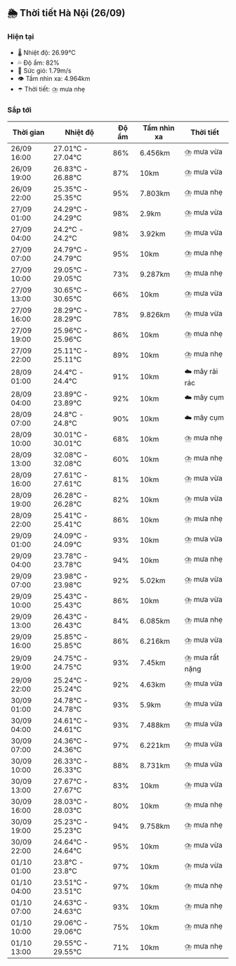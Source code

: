## 🌦️ Thời tiết Hà Nội (26/09)

### Hiện tại

- 🌡️ Nhiệt độ: 26.99℃
- 💦 Độ ẩm: 82%
- 💨 Sức gió: 1.79m/s
- 👁️ Tầm nhìn xa: 4.964km
- ☂️ Thời tiết: ⛈️ mưa nhẹ

### Sắp tới

| Thời gian | Nhiệt độ | Độ ẩm | Tầm nhìn xa | Thời tiết |
| --- | --- | --- | --- | --- |
| 26/09 16:00 | 27.01℃ - 27.04℃ | 86% | 6.456km | ⛈️ mưa vừa |
| 26/09 19:00 | 26.83℃ - 26.88℃ | 87% | 10km | ⛈️ mưa vừa |
| 26/09 22:00 | 25.35℃ - 25.35℃ | 95% | 7.803km | ⛈️ mưa nhẹ |
| 27/09 01:00 | 24.29℃ - 24.29℃ | 98% | 2.9km | ⛈️ mưa vừa |
| 27/09 04:00 | 24.2℃ - 24.2℃ | 98% | 3.92km | ⛈️ mưa vừa |
| 27/09 07:00 | 24.79℃ - 24.79℃ | 95% | 10km | ⛈️ mưa nhẹ |
| 27/09 10:00 | 29.05℃ - 29.05℃ | 73% | 9.287km | ⛈️ mưa nhẹ |
| 27/09 13:00 | 30.65℃ - 30.65℃ | 66% | 10km | ⛈️ mưa vừa |
| 27/09 16:00 | 28.29℃ - 28.29℃ | 78% | 9.826km | ⛈️ mưa vừa |
| 27/09 19:00 | 25.96℃ - 25.96℃ | 86% | 10km | ⛈️ mưa nhẹ |
| 27/09 22:00 | 25.11℃ - 25.11℃ | 89% | 10km | ⛈️ mưa nhẹ |
| 28/09 01:00 | 24.4℃ - 24.4℃ | 91% | 10km | ☁️ mây rải rác |
| 28/09 04:00 | 23.89℃ - 23.89℃ | 92% | 10km | ☁️ mây cụm |
| 28/09 07:00 | 24.8℃ - 24.8℃ | 90% | 10km | ☁️ mây cụm |
| 28/09 10:00 | 30.01℃ - 30.01℃ | 68% | 10km | ⛈️ mưa nhẹ |
| 28/09 13:00 | 32.08℃ - 32.08℃ | 60% | 10km | ⛈️ mưa nhẹ |
| 28/09 16:00 | 27.61℃ - 27.61℃ | 81% | 10km | ⛈️ mưa vừa |
| 28/09 19:00 | 26.28℃ - 26.28℃ | 82% | 10km | ⛈️ mưa vừa |
| 28/09 22:00 | 25.41℃ - 25.41℃ | 86% | 10km | ⛈️ mưa nhẹ |
| 29/09 01:00 | 24.09℃ - 24.09℃ | 93% | 10km | ⛈️ mưa vừa |
| 29/09 04:00 | 23.78℃ - 23.78℃ | 94% | 10km | ⛈️ mưa nhẹ |
| 29/09 07:00 | 23.98℃ - 23.98℃ | 92% | 5.02km | ⛈️ mưa vừa |
| 29/09 10:00 | 25.43℃ - 25.43℃ | 86% | 10km | ⛈️ mưa vừa |
| 29/09 13:00 | 26.43℃ - 26.43℃ | 84% | 6.085km | ⛈️ mưa nhẹ |
| 29/09 16:00 | 25.85℃ - 25.85℃ | 86% | 6.216km | ⛈️ mưa vừa |
| 29/09 19:00 | 24.75℃ - 24.75℃ | 93% | 7.45km | ⛈️ mưa rất nặng |
| 29/09 22:00 | 25.24℃ - 25.24℃ | 92% | 4.63km | ⛈️ mưa vừa |
| 30/09 01:00 | 24.78℃ - 24.78℃ | 93% | 5.9km | ⛈️ mưa vừa |
| 30/09 04:00 | 24.61℃ - 24.61℃ | 93% | 7.488km | ⛈️ mưa vừa |
| 30/09 07:00 | 24.36℃ - 24.36℃ | 97% | 6.221km | ⛈️ mưa vừa |
| 30/09 10:00 | 26.33℃ - 26.33℃ | 88% | 8.731km | ⛈️ mưa vừa |
| 30/09 13:00 | 27.67℃ - 27.67℃ | 83% | 10km | ⛈️ mưa vừa |
| 30/09 16:00 | 28.03℃ - 28.03℃ | 80% | 10km | ⛈️ mưa nhẹ |
| 30/09 19:00 | 25.23℃ - 25.23℃ | 94% | 9.758km | ⛈️ mưa nhẹ |
| 30/09 22:00 | 24.64℃ - 24.64℃ | 95% | 10km | ⛈️ mưa vừa |
| 01/10 01:00 | 23.8℃ - 23.8℃ | 97% | 10km | ⛈️ mưa vừa |
| 01/10 04:00 | 23.51℃ - 23.51℃ | 97% | 10km | ⛈️ mưa nhẹ |
| 01/10 07:00 | 24.63℃ - 24.63℃ | 93% | 10km | ⛈️ mưa nhẹ |
| 01/10 10:00 | 29.06℃ - 29.06℃ | 75% | 10km | ⛈️ mưa nhẹ |
| 01/10 13:00 | 29.55℃ - 29.55℃ | 71% | 10km | ⛈️ mưa nhẹ |
